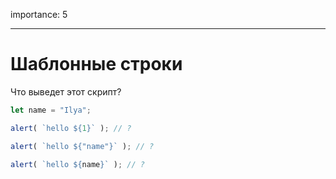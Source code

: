 importance: 5

---

# Шаблонные строки

Что выведет этот скрипт?

```js
let name = "Ilya";

alert( `hello ${1}` ); // ?

alert( `hello ${"name"}` ); // ?

alert( `hello ${name}` ); // ?
```
